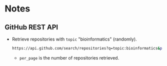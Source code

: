 # Notes 

## GitHub REST API

- Retrieve repositories with `topic` "bioinformatics" (randomly).
  ```sh
  https://api.github.com/search/repositories?q=topic:bioinformatics&per_page=50
  ```
  - `per_page` is the number of repositories retrieved.
